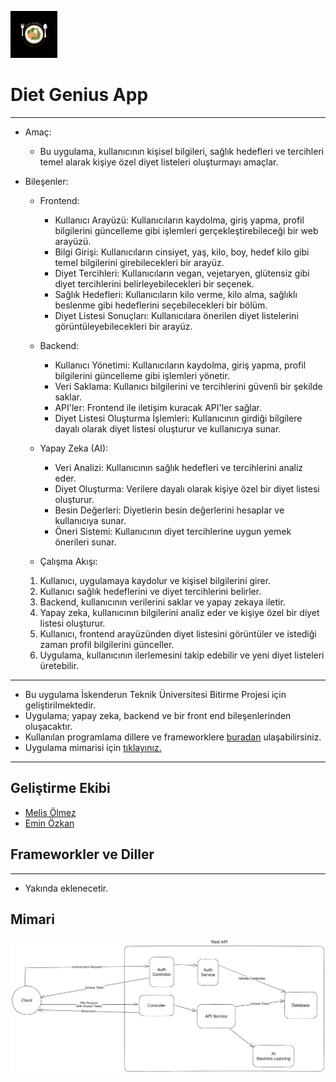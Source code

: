 
![Diet Genius](https://github.com/DietGenius/.github/blob/main/diet-genius-75x75.png) <h1>Diet Genius App</h1>

_____

- Amaç: 
  - Bu uygulama, kullanıcının kişisel bilgileri, sağlık hedefleri ve tercihleri temel alarak kişiye özel diyet listeleri oluşturmayı amaçlar.

- Bileşenler:

  - Frontend:
    - Kullanıcı Arayüzü: Kullanıcıların kaydolma, giriş yapma, profil bilgilerini güncelleme gibi işlemleri gerçekleştirebileceği bir web arayüzü.
    - Bilgi Girişi: Kullanıcıların cinsiyet, yaş, kilo, boy, hedef kilo gibi temel bilgilerini girebilecekleri bir arayüz.
    - Diyet Tercihleri: Kullanıcıların vegan, vejetaryen, glütensiz gibi diyet tercihlerini belirleyebilecekleri bir seçenek.
    - Sağlık Hedefleri: Kullanıcıların kilo verme, kilo alma, sağlıklı beslenme gibi hedeflerini seçebilecekleri bir bölüm.
    - Diyet Listesi Sonuçları: Kullanıcılara önerilen diyet listelerini görüntüleyebilecekleri bir arayüz.

  - Backend:
    - Kullanıcı Yönetimi: Kullanıcıların kaydolma, giriş yapma, profil bilgilerini güncelleme gibi işlemleri yönetir.
    - Veri Saklama: Kullanıcı bilgilerini ve tercihlerini güvenli bir şekilde saklar.
    - API'ler: Frontend ile iletişim kuracak API'ler sağlar.
    - Diyet Listesi Oluşturma İşlemleri: Kullanıcının girdiği bilgilere dayalı olarak diyet listesi oluşturur ve kullanıcıya sunar.

  - Yapay Zeka (AI):
    - Veri Analizi: Kullanıcının sağlık hedefleri ve tercihlerini analiz eder.
    - Diyet Oluşturma: Verilere dayalı olarak kişiye özel bir diyet listesi oluşturur.
    - Besin Değerleri: Diyetlerin besin değerlerini hesaplar ve kullanıcıya sunar.
    - Öneri Sistemi: Kullanıcının diyet tercihlerine uygun yemek önerileri sunar.

  - Çalışma Akışı:

  1. Kullanıcı, uygulamaya kaydolur ve kişisel bilgilerini girer.
  2. Kullanıcı sağlık hedeflerini ve diyet tercihlerini belirler.
  3. Backend, kullanıcının verilerini saklar ve yapay zekaya iletir.
  4. Yapay zeka, kullanıcının bilgilerini analiz eder ve kişiye özel bir diyet listesi oluşturur.
  5. Kullanıcı, frontend arayüzünden diyet listesini görüntüler ve istediği zaman profil bilgilerini günceller.
  6. Uygulama, kullanıcının ilerlemesini takip edebilir ve yeni diyet listeleri üretebilir.
  
____

- Bu uygulama İskenderun Teknik Üniversitesi Bitirme Projesi için geliştirilmektedir.
- Uygulama; yapay zeka, backend ve bir front end bileşenlerinden oluşacaktır.
- Kullanılan programlama dillere ve frameworklere [buradan](#frameworkler-ve-diller) ulaşabilirsiniz.
- Uygulama mimarisi için [tıklayınız.](#Mimari)

________

## Geliştirme Ekibi
- [Melis Ölmez](https://github.com/melisolmez)
- [Emin Özkan](https://github.com/eminozkan)


## Frameworkler ve Diller
______
- Yakında eklenecetir.


## Mimari

![mimari](https://github.com/DietGenius/.github/blob/main/application-architecture.png)
